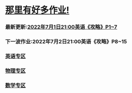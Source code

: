 # [那里有好多作业!](https://iamrege.github.io/thereiszuoye)
### 最新更新:[2022年7月1日21:00英语《攻略》P1\~7](https://iamrege.github.io/thereiszuoye/releases/english/0)
### 下一波作业:2022年7月2日21:00英语《攻略》P8\~15
### [英语专区](https://iamrege.github.io/thereiszuoye/releases/english)
### [物理专区](https://iamrege.github.io/thereiszuoye/releases/physics)
### [数学专区](https://iamrege.github.io/thereiszuoye/releases/math)
